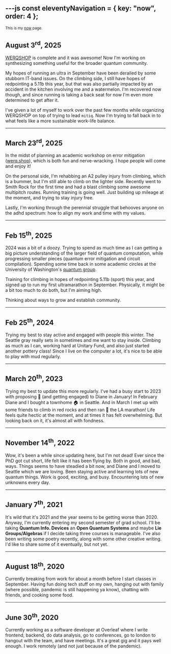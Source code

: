 ---js
const eleventyNavigation = {
	key: "now",
	order: 4
};
---

<small>
    This is my <a href="https://nownownow.com/about">now</a> page.
</small>

## August 3<sup>rd</sup>, 2025

[WERQSHOP](https://werq.shop/) is complete and it was awesome!
Now I'm working on synthesizing something useful for the broader quantum community.

My hopes of running an ultra in September have been derailed by some stubborn IT-band issues.
On the climbing side, I still have hopes of redpointing a 5.11b this year, but that was also partially impacted by an accident in the kitchen involving me and a watermelon.
I'm recovered now though, and since running is taking a back seat for now I'm even more determined to get after it.

I've given a lot of myself to work over the past few months while organizing WERQSHOP on top of trying to lead `mitiq`.
Now I'm trying to fall back in to what feels like a more sustainable work-life balance.

---

## March 23<sup>rd</sup>, 2025

In the midst of planning an academic workshop on error mitigation ([werq.shop](https://werq.shop/)), which is both fun and nerve-wracking.
I hope people will come and enjoy it!

On the personal side, I'm rehabbing an A2 pulley injury from climbing, which is a bummer, but I'm still able to climb on the lighter side.
Recently went to Smith Rock for the first time and had a blast climbing some awesome multipitch routes.
Running training is going well.
Just building up mileage at the moment, and trying to stay injury free.

Lastly, I'm working through the perennial struggle that behooves anyone on the adhd spectrum: how to align my work and time with my values.

---

## Feb 15<sup>th</sup>, 2025

2024 was a bit of a doozy.
Trying to spend as much time as I can getting a big picture understanding of the larger field of quantum computation, while progressing smaller pieces (quantum error mitigation and circuit compilation).
Spending some time back in some academic circles at the University of Washington's [quantum group](https://quantum.cs.washington.edu/).

Training for climbing in hopes of redpointing 5.11b (sport) this year, and signed up to run my first ultramarathon in September.
Physically, it might be a bit too much to do both, but I'm aiming high.

Thinking about ways to grow and establish community.

---

## Feb 25<sup>th</sup>, 2024

Trying my best to stay active and engaged with people this winter.
The Seattle gray really sets in sometimes and me want to stay inside.
Climbing as much as I can, working hard at Unitary Fund, and also just started another pottery class!
Since I live on the computer a lot, it's nice to be able to play with mud regularly.

---

## March 20<sup>th</sup>, 2023

Trying my best to update this more regularly.
I've had a busy start to 2023 with proposing 💍 (and getting engaged) to Diane in January!
In February Diane and I bought a townhome 🏠 in Seattle.
And in March I met up with some friends to climb in red rocks and then ran 🏃 the LA
marathon!
Life feels quite hectic at the moment, and at times it has felt overwhelming.
But looking back on it, it's almost all with fondness.

---

## November 14<sup>th</sup>, 2022

Wow, it's been a while since updating here, but I'm not dead!
Ever since the PhD got cut short, life felt like it has been flying by.
Both in good, and bad, ways.
Things seems to have steadied a bit now, and Diane and I moved to Seattle which we are loving.
Been staying active and learning lots of new quantum things.
Work is good, exciting, and busy.
Encountering lots of new unknowns every day.

---

## January 7<sup>th</sup>, 2021
It's wild that it's 2021 and the year seems to be getting worse than 2020.
Anyway, I'm currently entering my second semester of grad school.
I'll be taking **Quantum Info. Devices** an **Open Quantum Systems** and maybe **Lie Groups/Algebras** if I decide taking three courses is manageable.
I've also been writing some poetry recently, along with some other creative writing.
I'd like to share some of it eventually, but not yet.

---

## August 18<sup>th</sup>, 2020

Currently breaking from work for about a month before I start classes in September.
Having fun doing tech stuff on my own, hanging out with family (where possible, pandemic is still happening ya know), chatting with friends, and cooking some food.

---

## June 30<sup>th</sup>, 2020

Currently working as a software developer at Overleaf where I write frontend, backend, do data analysis, go to conferences, go to london to hangout with the team, and have meetings.
It's a great gig and it pays well enough.
I work remotely (and not just because of the pandemic).
